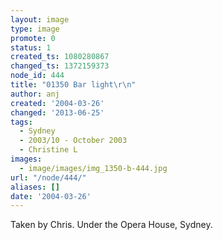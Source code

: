 ```yaml
---
layout: image
type: image
promote: 0
status: 1
created_ts: 1080280867
changed_ts: 1372159373
node_id: 444
title: "01350 Bar light\r\n"
author: anj
created: '2004-03-26'
changed: '2013-06-25'
tags:
  - Sydney
  - 2003/10 - October 2003
  - Christine L
images:
  - image/images/img_1350-b-444.jpg
url: "/node/444/"
aliases: []
date: '2004-03-26'
---
```

Taken by Chris.  Under the Opera House, Sydney.
